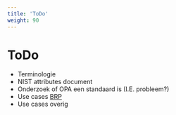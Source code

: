 ```yaml
---
title: 'ToDo'
weight: 90
---
```


# ToDo

- Terminologie
- NIST attributes document
- Onderzoek of OPA een standaard is (I.E. probleem?)
- Use cases [BRP](../usecases/brp)
- Use cases overig
